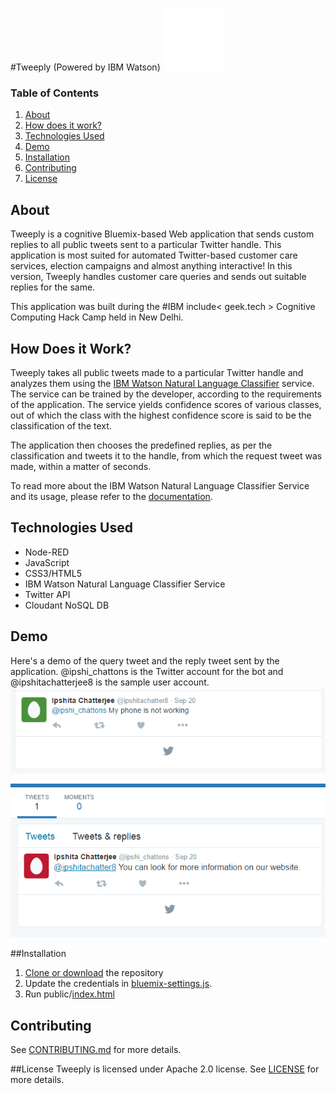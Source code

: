 #Tweeply (Powered by IBM Watson) ![](https://github.com/IpshitaC/tweeply/blob/master/assets/watson.gif)

### Table of Contents
1. [About](#about)
2. [How does it work?](#how-does-it-work)
3. [Technologies Used](technologies-used)
4. [Demo](#demo)
5. [Installation](#installation)
6. [Contributing](#contributing)
7. [License](#license)

## About
Tweeply is a cognitive Bluemix-based Web application that sends custom replies to all public tweets sent to a particular Twitter handle. This application is most suited for automated Twitter-based customer care services, election campaigns and almost anything interactive! In this version, Tweeply handles customer care queries and sends out suitable replies for the same.

This application was built during the #IBM include< geek.tech > Cognitive Computing Hack Camp held in New Delhi.

## How Does it Work?
Tweeply takes all public tweets made to a particular Twitter handle and analyzes them using the [IBM Watson Natural Language Classifier](https://www.ibm.com/watson/developercloud/nl-classifier.html) service. The service can be trained by the developer, according to the requirements of the application. The service yields confidence scores of various classes, out of which the class with the highest confidence score is said to be the classification of the text.

The application then chooses the predefined replies, as per the classification and tweets it to the handle, from which the request tweet was made, within a matter of seconds.

To read more about the IBM Watson Natural Language Classifier Service and its usage, please refer to the [documentation](https://www.ibm.com/watson/developercloud/doc/nl-classifier/).

## Technologies Used
* Node-RED
* JavaScript
* CSS3/HTML5
* IBM Watson Natural Language Classifier Service
* Twitter API
* Cloudant NoSQL DB

## Demo
Here's a demo of the query tweet and the reply tweet sent by the application.
@ipshi_chattons is the Twitter account for the bot and @ipshitachatterjee8 is the sample user account.
![Request Tweet](https://github.com/IpshitaC/tweeply/blob/master/assets/request_tweet.png)

![Reply Tweet](https://github.com/IpshitaC/tweeply/blob/master/assets/reply_tweet.png)

##Installation
1. [Clone or download](https://github.com/IpshitaC/tweeply.git) the repository
2. Update the credentials in [bluemix-settings.js](https://github.com/IpshitaC/tweeply/blob/master/bluemix-settings.js).
3. Run public/[index.html](https://github.com/IpshitaC/tweeply/blob/master/public/index.html)

## Contributing
See [CONTRIBUTING.md](https://github.com/IpshitaC/tweeply/blob/master/CONTRIBUTING.md) for more details.

##License
Tweeply is licensed under Apache 2.0 license. See [LICENSE](https://github.com/IpshitaC/tweeply/blob/master/LICENSE) for more details.
